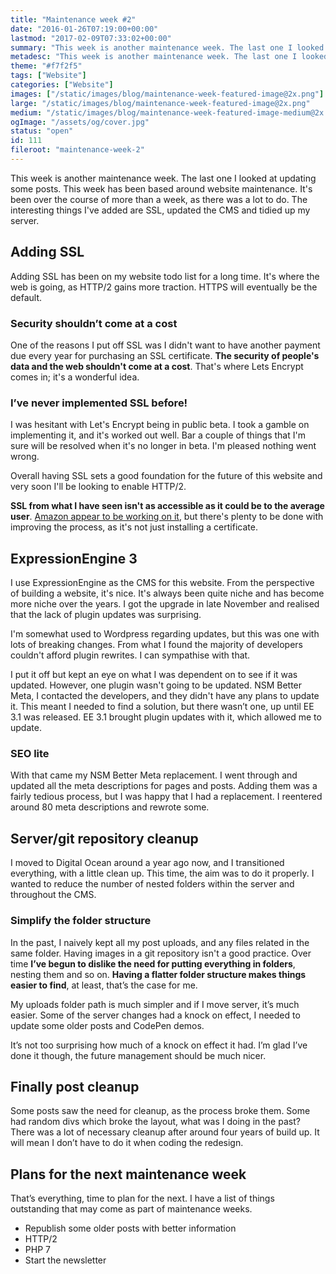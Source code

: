 ```yaml
---
title: "Maintenance week #2"
date: "2016-01-26T07:19:00+00:00"
lastmod: "2017-02-09T07:33:02+00:00"
summary: "This week is another maintenance week. The last one I looked at updating some posts. This week has been based around website maintenance. It’s been over the course of more than a week, as there was a lot to do. The interesting things I’ve added are SSL, updated the CMS and tidied up my server."
metadesc: "This week is another maintenance week. The last one I looked at updating some posts. This week has been based around website maintenance."
theme: "#f7f2f5"
tags: ["Website"]
categories: ["Website"]
images: ["/static/images/blog/maintenance-week-featured-image@2x.png"]
large: "/static/images/blog/maintenance-week-featured-image@2x.png"
medium: "/static/images/blog/maintenance-week-featured-image-medium@2x.png"
ogImage: "/assets/og/cover.jpg"
status: "open"
id: 111
fileroot: "maintenance-week-2"
---
```


This week is another maintenance week. The last one I looked at updating some posts. This week has been based around website maintenance. It's been over the course of more than a week, as there was a lot to do. The interesting things I've added are SSL, updated the CMS and tidied up my server.

## Adding SSL
Adding SSL has been on my website todo list for a long time. It's where the web is going, as HTTP/2 gains more traction. HTTPS will eventually be the default.

### Security shouldn’t come at a cost
One of the reasons I put off SSL was I didn't want to have another payment due every year for purchasing an SSL certificate. **The security of people's data and the web shouldn't come at a cost**. That's where Lets Encrypt comes in; it's a wonderful idea.

### I’ve never implemented SSL before!
I was hesitant with Let's Encrypt being in public beta. I took a gamble on implementing it, and it's worked out well. Bar a couple of things that I'm sure will be resolved when it's no longer in beta. I'm pleased nothing went wrong.

Overall having SSL sets a good foundation for the future of this website and very soon I'll be looking to enable HTTP/2.

**SSL from what I have seen isn't as accessible as it could be to the average user**. [Amazon appear to be working on it](https://aws.amazon.com/certificate-manager/), but there's plenty to be done with improving the process, as it's not just installing a certificate.

## ExpressionEngine 3
I use ExpressionEngine as the CMS for this website. From the perspective of building a website, it's nice. It's always been quite niche and has become more niche over the years. I got the upgrade in late November and realised that the lack of plugin updates was surprising.

I'm somewhat used to Wordpress regarding updates, but this was one with lots of breaking changes. From what I found the majority of developers couldn't afford plugin rewrites. I can sympathise with that.

I put it off but kept an eye on what I was dependent on to see if it was updated. However, one plugin wasn't going to be updated. NSM Better Meta, I contacted the developers, and they didn't have any plans to update it. This meant I needed to find a solution, but there wasn’t one, up until EE 3.1 was released. EE 3.1 brought plugin updates with it, which allowed me to update.

### SEO lite
With that came my NSM Better Meta replacement. I went through and updated all the meta descriptions for pages and posts. Adding them was a fairly tedious process, but I was happy that I had a replacement. I reentered around 80 meta descriptions and rewrote some.

## Server/git repository cleanup
I moved to Digital Ocean around a year ago now, and I transitioned everything, with a little clean up. This time, the aim was to do it properly. I wanted to reduce the number of nested folders within the server and throughout the CMS.

### Simplify the folder structure
In the past, I naively kept all my post uploads, and any files related in the same folder. Having images in a git repository isn't a good practice. Over time **I’ve begun to dislike the need for putting everything in folders**, nesting them and so on. **Having a flatter folder structure makes things easier to find**, at least, that’s the case for me.

My uploads folder path is much simpler and if I move server, it’s much easier. Some of the server changes had a knock on effect, I needed to update some older posts and CodePen demos.

It’s not too surprising how much of a knock on effect it had. I’m glad I’ve done it though, the future management should be much nicer.

## Finally post cleanup
Some posts saw the need for cleanup, as the process broke them. Some had random divs which broke the layout, what was I doing in the past? There was a lot of necessary cleanup after around four years of build up. It will mean I don’t have to do it when coding the redesign.

## Plans for the next maintenance week
That’s everything, time to plan for the next. I have a list of things outstanding that may come as part of maintenance weeks.

- Republish some older posts with better information
- HTTP/2
- PHP 7
- Start the newsletter
